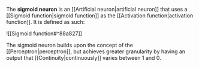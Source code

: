 The **sigmoid neuron** is an [[Artificial neuron|artificial neuron]] that uses a [[Sigmoid function|sigmoid function]] as the [[Activation function|activation function]]. It is defined as such:

![[Sigmoid function#^88a827]]

The sigmoid neuron builds upon the concept of the [[Perceptron|perceptron]], but achieves greater granularity by having an output that [[Continuity|continuously]] varies between $1$ and $0$.